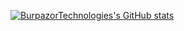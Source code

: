 [![BurpazorTechnologies's GitHub stats](https://github-readme-stats.vercel.app/api?username=BurpazorTechnologies&show_icons=true&theme=dark)](https://github.com/BurpazorTechnologies/github-readme-stats)

